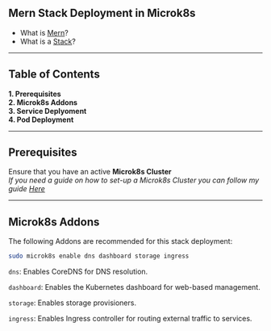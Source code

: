 ## Mern Stack Deployment in Microk8s
- What is [Mern]()?
- What is a [Stack]()?

***
## Table of Contents
**1. Prerequisites**<br>
**2. Microk8s Addons**<br>
**3. Service Deplyoment**<br>
**4. Pod Deployment**<br>

***
## Prerequisites
Ensure that you have an active **Microk8s Cluster**<br>
_If you need a guide on how to set-up a Microk8s Cluster you can follow my guide [Here](../../README.md)_

***
## Microk8s Addons
The following Addons are recommended for this stack deployment:
```bash
sudo microk8s enable dns dashboard storage ingress
```

`dns`: Enables CoreDNS for DNS resolution.<br>

`dashboard`: Enables the Kubernetes dashboard for web-based management.<br>

`storage`: Enables storage provisioners.<br>

`ingress`: Enables Ingress controller for routing external traffic to services.
